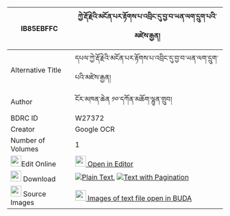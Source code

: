 |IB85EBFFC|ཀྱེ་རྡོ་རྗེའི་མངོན་པར་རྟོགས་པ་འབྲིང་དུ་བྱ་བ་ཡན་ལག་དྲུག་པའི་མཛེས་རྒྱན། 
| --- | --- 
|Alternative Title |དཔལ་ཀྱེ་རྡོ་རྗེའི་མངོན་པར་རྟོགས་པ་འབྲིང་དུ་བྱ་བ་ཡན་ལག་དྲུག་པའི་མཛེས་རྒྱན།
|Author| ངོར་མཁན་ཆེན ༡༠་དཀོན་མཆོག་ལྷུན་གྲུབ།
|BDRC ID | W27372
|Creator | Google OCR
|Number of Volumes| 1
|<img width="25" src="https://img.icons8.com/color/25/000000/edit-property.png">Edit Online| [<img width="25" src="https://avatars.githubusercontent.com/u/45091458?s=200&v=4"> Open in Editor](http://editor.openpecha.org/IB85EBFFC)
|<img width="25" src="https://img.icons8.com/fluent/48/000000/download-2.png"/>  Download | [![](https://img.icons8.com/color/20/000000/txt.png)Plain Text](https://github.com/Openpecha/IB85EBFFC/releases/download/v1/kye_dorje_i_ngonpar_tokpa_drin_plain_IB85EBFFC.zip), [![](https://img.icons8.com/color/20/000000/txt.png)Text with Pagination](https://github.com/Openpecha/IB85EBFFC/releases/download/v1/kye_dorje_i_ngonpar_tokpa_drin_pages_IB85EBFFC.zip)
|<img width="25" src="https://img.icons8.com/plasticine/100/000000/pictures-folder.png"/>  Source Images | [<img width="25" src="https://library.bdrc.io/icons/BUDA-small.svg"> Images of text file open in BUDA](https://library.bdrc.io/show/bdr:W27372)